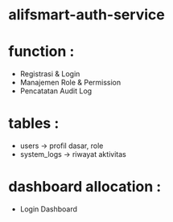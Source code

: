 # alifsmart-auth-service

# function :
- Registrasi & Login
- Manajemen Role & Permission
- Pencatatan Audit Log

# tables :
- users -> profil dasar, role
- system_logs -> riwayat aktivitas

# dashboard allocation :
- Login Dashboard
